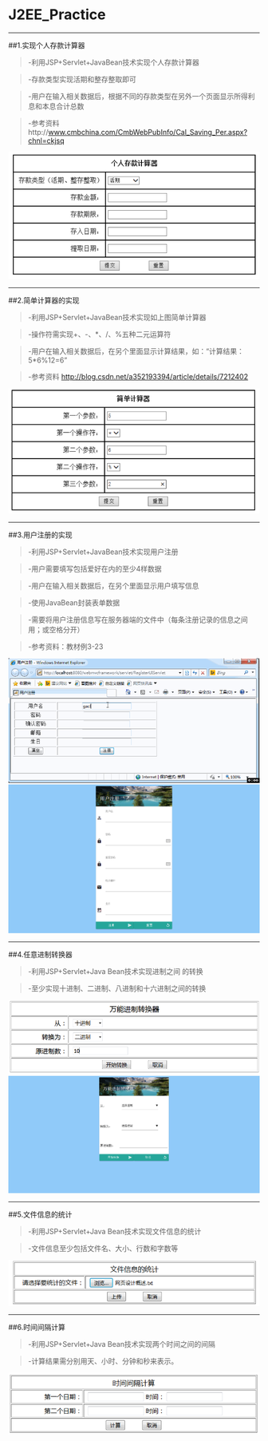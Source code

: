 # J2EE_Practice

***

##1.实现个人存款计算器
>-利用JSP+Servlet+JavaBean技术实现个人存款计算器

>-存款类型实现活期和整存整取即可

>-用户在输入相关数据后，根据不同的存款类型在另外一个页面显示所得利息和本息合计总数

>-参考资料http://www.cmbchina.com/CmbWebPubInfo/Cal_Saving_Per.aspx?chnl=ckjsq

![](./Money-1/1.png)

***

##2.简单计算器的实现
>-利用JSP+Servlet+JavaBean技术实现如上图简单计算器

>-操作符需实现+、-、*、/、%五种二元运算符

>-用户在输入相关数据后，在另个里面显示计算结果，如：“计算结果：5*6%12=6”

>-参考资料 http://blog.csdn.net/a352193394/article/details/7212402

![](./Calculator-2/1.png)

***

##3.用户注册的实现
>-利用JSP+Servlet+JavaBean技术实现用户注册

>-用户需要填写包括爱好在内的至少4样数据

>-用户在输入相关数据后，在另个里面显示用户填写信息

>-使用JavaBean封装表单数据

>-需要将用户注册信息写在服务器端的文件中（每条注册记录的信息之间用；或空格分开）

>-参考资料：教材例3-23

![](./Register-3/1.png) ![](./Register-3/2.png)

***

##4.任意进制转换器
>-利用JSP+Servlet+Java Bean技术实现进制之间 的转换

>-至少实现十进制、二进制、八进制和十六进制之间的转换

![](./Conversion-4/1.png) ![](./Conversion-4/2.png)

***

##5.文件信息的统计
>-利用JSP+Servlet+Java Bean技术实现文件信息的统计

>-文件信息至少包括文件名、大小、行数和字数等

![](./Upload-5/1.png)

***

##6.时间间隔计算
>-利用JSP+Servlet+Java Bean技术实现两个时间之间的间隔

>-计算结果需分别用天、小时、分钟和秒来表示。

![](./Date-6/1.png)
